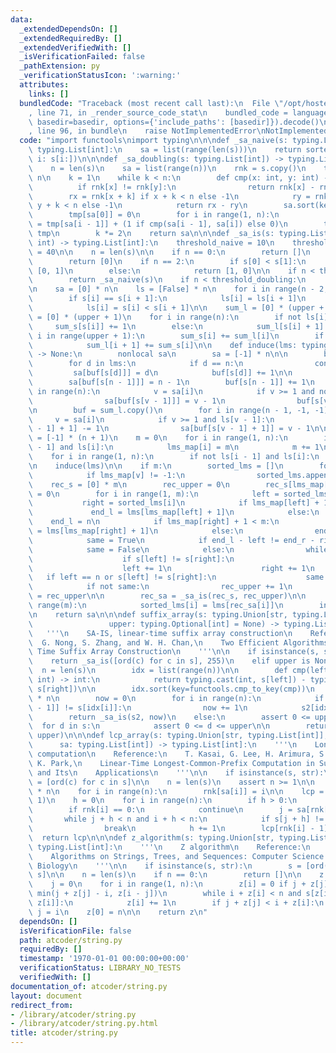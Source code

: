 ```yaml
---
data:
  _extendedDependsOn: []
  _extendedRequiredBy: []
  _extendedVerifiedWith: []
  _isVerificationFailed: false
  _pathExtension: py
  _verificationStatusIcon: ':warning:'
  attributes:
    links: []
  bundledCode: "Traceback (most recent call last):\n  File \"/opt/hostedtoolcache/PyPy/3.10.13/x64/lib/pypy3.10/site-packages/onlinejudge_verify/documentation/build.py\"\
    , line 71, in _render_source_code_stat\n    bundled_code = language.bundle(stat.path,\
    \ basedir=basedir, options={'include_paths': [basedir]}).decode()\n  File \"/opt/hostedtoolcache/PyPy/3.10.13/x64/lib/pypy3.10/site-packages/onlinejudge_verify/languages/python.py\"\
    , line 96, in bundle\n    raise NotImplementedError\nNotImplementedError\n"
  code: "import functools\nimport typing\n\n\ndef _sa_naive(s: typing.List[int]) ->\
    \ typing.List[int]:\n    sa = list(range(len(s)))\n    return sorted(sa, key=lambda\
    \ i: s[i:])\n\n\ndef _sa_doubling(s: typing.List[int]) -> typing.List[int]:\n\
    \    n = len(s)\n    sa = list(range(n))\n    rnk = s.copy()\n    tmp = [0] *\
    \ n\n    k = 1\n    while k < n:\n        def cmp(x: int, y: int) -> int:\n  \
    \          if rnk[x] != rnk[y]:\n                return rnk[x] - rnk[y]\n    \
    \        rx = rnk[x + k] if x + k < n else -1\n            ry = rnk[y + k] if\
    \ y + k < n else -1\n            return rx - ry\n        sa.sort(key=functools.cmp_to_key(cmp))\n\
    \        tmp[sa[0]] = 0\n        for i in range(1, n):\n            tmp[sa[i]]\
    \ = tmp[sa[i - 1]] + (1 if cmp(sa[i - 1], sa[i]) else 0)\n        tmp, rnk = rnk,\
    \ tmp\n        k *= 2\n    return sa\n\n\ndef _sa_is(s: typing.List[int], upper:\
    \ int) -> typing.List[int]:\n    threshold_naive = 10\n    threshold_doubling\
    \ = 40\n\n    n = len(s)\n\n    if n == 0:\n        return []\n    if n == 1:\n\
    \        return [0]\n    if n == 2:\n        if s[0] < s[1]:\n            return\
    \ [0, 1]\n        else:\n            return [1, 0]\n\n    if n < threshold_naive:\n\
    \        return _sa_naive(s)\n    if n < threshold_doubling:\n        return _sa_doubling(s)\n\
    \n    sa = [0] * n\n    ls = [False] * n\n    for i in range(n - 2, -1, -1):\n\
    \        if s[i] == s[i + 1]:\n            ls[i] = ls[i + 1]\n        else:\n\
    \            ls[i] = s[i] < s[i + 1]\n\n    sum_l = [0] * (upper + 1)\n    sum_s\
    \ = [0] * (upper + 1)\n    for i in range(n):\n        if not ls[i]:\n       \
    \     sum_s[s[i]] += 1\n        else:\n            sum_l[s[i] + 1] += 1\n    for\
    \ i in range(upper + 1):\n        sum_s[i] += sum_l[i]\n        if i < upper:\n\
    \            sum_l[i + 1] += sum_s[i]\n\n    def induce(lms: typing.List[int])\
    \ -> None:\n        nonlocal sa\n        sa = [-1] * n\n\n        buf = sum_s.copy()\n\
    \        for d in lms:\n            if d == n:\n                continue\n   \
    \         sa[buf[s[d]]] = d\n            buf[s[d]] += 1\n\n        buf = sum_l.copy()\n\
    \        sa[buf[s[n - 1]]] = n - 1\n        buf[s[n - 1]] += 1\n        for i\
    \ in range(n):\n            v = sa[i]\n            if v >= 1 and not ls[v - 1]:\n\
    \                sa[buf[s[v - 1]]] = v - 1\n                buf[s[v - 1]] += 1\n\
    \n        buf = sum_l.copy()\n        for i in range(n - 1, -1, -1):\n       \
    \     v = sa[i]\n            if v >= 1 and ls[v - 1]:\n                buf[s[v\
    \ - 1] + 1] -= 1\n                sa[buf[s[v - 1] + 1]] = v - 1\n\n    lms_map\
    \ = [-1] * (n + 1)\n    m = 0\n    for i in range(1, n):\n        if not ls[i\
    \ - 1] and ls[i]:\n            lms_map[i] = m\n            m += 1\n    lms = []\n\
    \    for i in range(1, n):\n        if not ls[i - 1] and ls[i]:\n            lms.append(i)\n\
    \n    induce(lms)\n\n    if m:\n        sorted_lms = []\n        for v in sa:\n\
    \            if lms_map[v] != -1:\n                sorted_lms.append(v)\n    \
    \    rec_s = [0] * m\n        rec_upper = 0\n        rec_s[lms_map[sorted_lms[0]]]\
    \ = 0\n        for i in range(1, m):\n            left = sorted_lms[i - 1]\n \
    \           right = sorted_lms[i]\n            if lms_map[left] + 1 < m:\n   \
    \             end_l = lms[lms_map[left] + 1]\n            else:\n            \
    \    end_l = n\n            if lms_map[right] + 1 < m:\n                end_r\
    \ = lms[lms_map[right] + 1]\n            else:\n                end_r = n\n\n\
    \            same = True\n            if end_l - left != end_r - right:\n    \
    \            same = False\n            else:\n                while left < end_l:\n\
    \                    if s[left] != s[right]:\n                        break\n\
    \                    left += 1\n                    right += 1\n             \
    \   if left == n or s[left] != s[right]:\n                    same = False\n\n\
    \            if not same:\n                rec_upper += 1\n            rec_s[lms_map[sorted_lms[i]]]\
    \ = rec_upper\n\n        rec_sa = _sa_is(rec_s, rec_upper)\n\n        for i in\
    \ range(m):\n            sorted_lms[i] = lms[rec_sa[i]]\n        induce(sorted_lms)\n\
    \n    return sa\n\n\ndef suffix_array(s: typing.Union[str, typing.List[int]],\n\
    \                 upper: typing.Optional[int] = None) -> typing.List[int]:\n \
    \   '''\n    SA-IS, linear-time suffix array construction\n    Reference:\n  \
    \  G. Nong, S. Zhang, and W. H. Chan,\n    Two Efficient Algorithms for Linear\
    \ Time Suffix Array Construction\n    '''\n\n    if isinstance(s, str):\n    \
    \    return _sa_is([ord(c) for c in s], 255)\n    elif upper is None:\n      \
    \  n = len(s)\n        idx = list(range(n))\n\n        def cmp(left: int, right:\
    \ int) -> int:\n            return typing.cast(int, s[left]) - typing.cast(int,\
    \ s[right])\n\n        idx.sort(key=functools.cmp_to_key(cmp))\n        s2 = [0]\
    \ * n\n        now = 0\n        for i in range(n):\n            if i and s[idx[i\
    \ - 1]] != s[idx[i]]:\n                now += 1\n            s2[idx[i]] = now\n\
    \        return _sa_is(s2, now)\n    else:\n        assert 0 <= upper\n      \
    \  for d in s:\n            assert 0 <= d <= upper\n\n        return _sa_is(s,\
    \ upper)\n\n\ndef lcp_array(s: typing.Union[str, typing.List[int]],\n        \
    \      sa: typing.List[int]) -> typing.List[int]:\n    '''\n    Longest-Common-Prefix\
    \ computation\n    Reference:\n    T. Kasai, G. Lee, H. Arimura, S. Arikawa, and\
    \ K. Park,\n    Linear-Time Longest-Common-Prefix Computation in Suffix Arrays\
    \ and Its\n    Applications\n    '''\n\n    if isinstance(s, str):\n        s\
    \ = [ord(c) for c in s]\n\n    n = len(s)\n    assert n >= 1\n\n    rnk = [0]\
    \ * n\n    for i in range(n):\n        rnk[sa[i]] = i\n\n    lcp = [0] * (n -\
    \ 1)\n    h = 0\n    for i in range(n):\n        if h > 0:\n            h -= 1\n\
    \        if rnk[i] == 0:\n            continue\n        j = sa[rnk[i] - 1]\n \
    \       while j + h < n and i + h < n:\n            if s[j + h] != s[i + h]:\n\
    \                break\n            h += 1\n        lcp[rnk[i] - 1] = h\n\n  \
    \  return lcp\n\n\ndef z_algorithm(s: typing.Union[str, typing.List[int]]) ->\
    \ typing.List[int]:\n    '''\n    Z algorithm\n    Reference:\n    D. Gusfield,\n\
    \    Algorithms on Strings, Trees, and Sequences: Computer Science and\n    Computational\
    \ Biology\n    '''\n\n    if isinstance(s, str):\n        s = [ord(c) for c in\
    \ s]\n\n    n = len(s)\n    if n == 0:\n        return []\n\n    z = [0] * n\n\
    \    j = 0\n    for i in range(1, n):\n        z[i] = 0 if j + z[j] <= i else\
    \ min(j + z[j] - i, z[i - j])\n        while i + z[i] < n and s[z[i]] == s[i +\
    \ z[i]]:\n            z[i] += 1\n        if j + z[j] < i + z[i]:\n           \
    \ j = i\n    z[0] = n\n\n    return z\n"
  dependsOn: []
  isVerificationFile: false
  path: atcoder/string.py
  requiredBy: []
  timestamp: '1970-01-01 00:00:00+00:00'
  verificationStatus: LIBRARY_NO_TESTS
  verifiedWith: []
documentation_of: atcoder/string.py
layout: document
redirect_from:
- /library/atcoder/string.py
- /library/atcoder/string.py.html
title: atcoder/string.py
---
```

